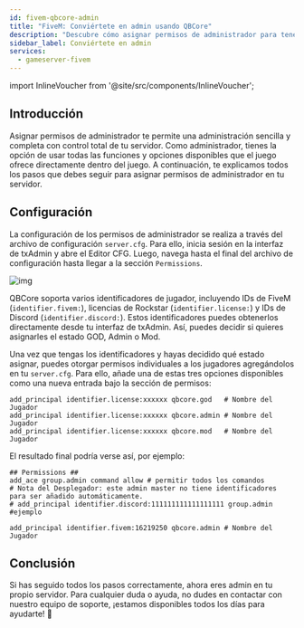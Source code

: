 ```yaml
---
id: fivem-qbcore-admin
title: "FiveM: Conviértete en admin usando QBCore"
description: "Descubre cómo asignar permisos de administrador para tener control total del servidor y una gestión mejorada dentro del juego → Aprende más ahora"
sidebar_label: Conviértete en admin
services:
  - gameserver-fivem
---
```


import InlineVoucher from '@site/src/components/InlineVoucher';

## Introducción
Asignar permisos de administrador te permite una administración sencilla y completa con control total de tu servidor. Como administrador, tienes la opción de usar todas las funciones y opciones disponibles que el juego ofrece directamente dentro del juego. A continuación, te explicamos todos los pasos que debes seguir para asignar permisos de administrador en tu servidor.

<InlineVoucher />

## Configuración

La configuración de los permisos de administrador se realiza a través del archivo de configuración ``server.cfg``. Para ello, inicia sesión en la interfaz de txAdmin y abre el Editor CFG. Luego, navega hasta el final del archivo de configuración hasta llegar a la sección `Permissions`.

![img](https://screensaver01.zap-hosting.com/index.php/s/KPRTmPoYdsCWjGd/preview)

QBCore soporta varios identificadores de jugador, incluyendo IDs de FiveM (`identifier.fivem:`), licencias de Rockstar (`identifier.license:`) y IDs de Discord (`identifier.discord:`). Estos identificadores puedes obtenerlos directamente desde tu interfaz de txAdmin. Así, puedes decidir si quieres asignarles el estado GOD, Admin o Mod.

Una vez que tengas los identificadores y hayas decidido qué estado asignar, puedes otorgar permisos individuales a los jugadores agregándolos en tu `server.cfg`. Para ello, añade una de estas tres opciones disponibles como una nueva entrada bajo la sección de permisos:

```
add_principal identifier.license:xxxxxx qbcore.god   # Nombre del Jugador
add_principal identifier.license:xxxxxx qbcore.admin # Nombre del Jugador
add_principal identifier.license:xxxxxx qbcore.mod   # Nombre del Jugador
```

El resultado final podría verse así, por ejemplo:

```
## Permissions ##
add_ace group.admin command allow # permitir todos los comandos
# Nota del Desplegador: este admin master no tiene identificadores para ser añadido automáticamente.
# add_principal identifier.discord:111111111111111111 group.admin #ejemplo

add_principal identifier.fivem:16219250 qbcore.admin # Nombre del Jugador
```

## Conclusión

Si has seguido todos los pasos correctamente, ahora eres admin en tu propio servidor. Para cualquier duda o ayuda, no dudes en contactar con nuestro equipo de soporte, ¡estamos disponibles todos los días para ayudarte! 🙂

<InlineVoucher />